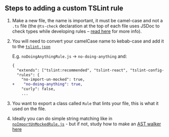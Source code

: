 ## Steps to adding a custom TSLint rule

1.  Make a new file, the name is important, it must be camel-case and not a `.ts` file (the `@ts-check` declaration at the top of each file uses JSDoc to check types while developing rules – [read here](https://github.com/Microsoft/TypeScript/wiki/Type-Checking-JavaScript-Files) for more info).
1.  You will need to convert your camelCase name to kebab-case and add it to the [`tslint.json`](../tslint.json)

    E.g. `noDoingAnythingRule.js` -> `no-doing-anything` and:

    ```diff
    {
      "extends": ["tslint:recommended", "tslint-react", "tslint-config-prettier"],
      "rules": {
        "no-import-un-mocked": true,
    +    "no-doing-anything": true,
        "curly": false,
        ...
    ```

1.  You want to export a class called `Rule` that lints your file, this is what it used on the file.
1.  Ideally you can do simple string matching like in [`noImportUnMockedRule.js`](./noImportUnMockedRule.js) - but if not, study how to make an [AST walker here](https://palantir.github.io/tslint/develop/custom-rules/)
